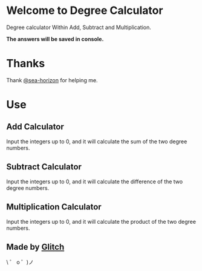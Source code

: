 # Welcome to Degree Calculator

Degree calculator
Within Add, Subtract and Multiplication.

**The answers will be saved in console.**

# Thanks

Thank [@sea-horizon](https://glitch.com/@sea-horion) for helping me.

# Use

## Add Calculator

Input the integers up to 0, and it will calculate the sum of the two degree numbers.

## Subtract Calculator

Input the integers up to 0, and it will calculate the difference of the two degree numbers.

## Multiplication Calculator

Input the integers up to 0, and it will calculate the product of the two degree numbers.

## Made by [Glitch](https://glitch.com/)

\ ゜ o ゜)ノ

